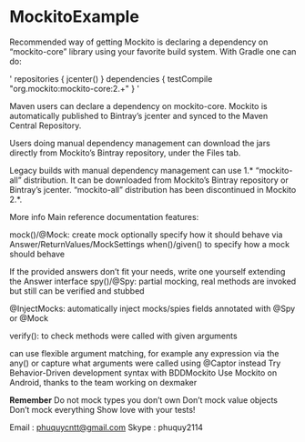 # MockitoExample

Recommended way of getting Mockito is declaring a dependency on “mockito-core” library using your favorite build system. With Gradle one can do:

'
repositories {
        jcenter()
        }
dependencies { testCompile "org.mockito:mockito-core:2.+" }
'

Maven users can declare a dependency on mockito-core. Mockito is automatically published to Bintray’s jcenter and synced to the Maven Central Repository.

Users doing manual dependency management can download the jars directly from Mockito’s Bintray repository, under the Files tab.

Legacy builds with manual dependency management can use 1.* “mockito-all” distribution. It can be downloaded from Mockito’s Bintray repository or Bintray’s jcenter. “mockito-all” distribution has been discontinued in Mockito 2.*.

More info
Main reference documentation features:

mock()/@Mock: create mock
optionally specify how it should behave via Answer/ReturnValues/MockSettings
when()/given() to specify how a mock should behave

If the provided answers don’t fit your needs, write one yourself extending the Answer interface
spy()/@Spy: partial mocking, real methods are invoked but still can be verified and stubbed

@InjectMocks: automatically inject mocks/spies fields annotated with @Spy or @Mock

verify(): to check methods were called with given arguments

can use flexible argument matching, for example any expression via the any()
or capture what arguments were called using @Captor instead
Try Behavior-Driven development syntax with BDDMockito
Use Mockito on Android, thanks to the team working on dexmaker

<b>Remember</b>
Do not mock types you don’t own
Don’t mock value objects
Don’t mock everything
Show love with your tests!

Email : phuquycntt@gmail.com
Skype : phuquy2114
